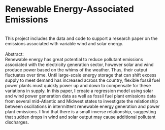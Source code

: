 # Renewable Energy-Associated Emissions
<br>
This project includes the data and code to support a research paper on the emissions associated with variable wind and solar energy.
<br><br>
Abstract:<br>
Renewable energy has great potential to reduce pollutant emissions associated with the electricity generation sector, however solar and wind produce power based on the whims of the weather. Thus, their output fluctuates over time. Until large-scale energy storage that can shift excess supply to meet demand has increased across the country, flexible fossil fuel power plants must quickly power up and down to compensate for these variations in supply. In this paper, I create a regression model using solar and wind power generation data as well as fossil fuel plant emissions data from several mid-Atlantic and Midwest states to investigate the relationship between oscillations in intermittent renewable energy generation and power plant emissions. I find that there is a small inverse relationship, suggesting that sudden drops in wind and solar output may cause additional pollutant discharges. 
